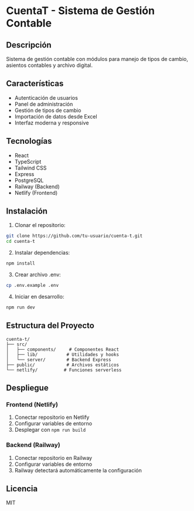 # CuentaT - Sistema de Gestión Contable

## Descripción
Sistema de gestión contable con módulos para manejo de tipos de cambio, asientos contables y archivo digital.

## Características
- Autenticación de usuarios
- Panel de administración
- Gestión de tipos de cambio
- Importación de datos desde Excel
- Interfaz moderna y responsive

## Tecnologías
- React
- TypeScript
- Tailwind CSS
- Express
- PostgreSQL
- Railway (Backend)
- Netlify (Frontend)

## Instalación

1. Clonar el repositorio:
```bash
git clone https://github.com/tu-usuario/cuenta-t.git
cd cuenta-t
```

2. Instalar dependencias:
```bash
npm install
```

3. Crear archivo .env:
```bash
cp .env.example .env
```

4. Iniciar en desarrollo:
```bash
npm run dev
```

## Estructura del Proyecto
```
cuenta-t/
├── src/
│   ├── components/     # Componentes React
│   ├── lib/           # Utilidades y hooks
│   └── server/        # Backend Express
├── public/            # Archivos estáticos
└── netlify/          # Funciones serverless
```

## Despliegue

### Frontend (Netlify)
1. Conectar repositorio en Netlify
2. Configurar variables de entorno
3. Desplegar con `npm run build`

### Backend (Railway)
1. Conectar repositorio en Railway
2. Configurar variables de entorno
3. Railway detectará automáticamente la configuración

## Licencia
MIT